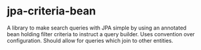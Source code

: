 jpa-criteria-bean
=================

A library to make search queries with JPA simple by using an annotated bean holding filter criteria to instruct a query builder.  Uses convention over configuration.  Should allow for queries which join to other entities.